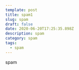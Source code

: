 ```yaml
---
template: post
title: spam1
slug: spam
draft: false
date: 2020-06-20T17:25:35.898Z
description: spam
category: spam
tags:
  - spam
---
```

spam